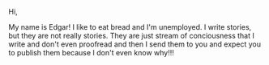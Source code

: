 Hi, 

My name is Edgar! I like to eat bread and I'm unemployed.  I write stories, but they are not really stories.  They are just stream of conciousness that I write and don't even proofread and then I send them to you and expect you to publish them because I don't even know why!!!